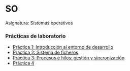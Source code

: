 # SO
Asignatura: Sistemas operativos

### Prácticas de laboratorio
- [Práctica 1: Introducción al entorno de desarrollo](https://github.com/martinfdezdg/SO/tree/main/Laboratorio/Mytar)
- [Práctica 2: Sistema de ficheros](https://github.com/martinfdezdg/SO/tree/main/Laboratorio/FUSE_myFS)
- [Práctica 3: Procesos e hilos: gestión y sincronización](https://github.com/martinfdezdg/SO/tree/main/Laboratorio/ProcessesThreads)
- [Práctica 4](https://github.com/martinfdezdg/SO/tree/main/Laboratorio/Chardev_leds)
